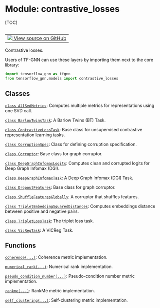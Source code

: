 <!-- lint-g3mark -->

# Module: contrastive_losses

[TOC]

<!-- Insert buttons and diff -->

<table class="tfo-notebook-buttons tfo-api nocontent" align="left">
<td>
  <a target="_blank" href="https://github.com/tensorflow/gnn/tree/master/tensorflow_gnn/models/contrastive_losses/__init__.py">
    <img src="https://www.tensorflow.org/images/GitHub-Mark-32px.png" />
    View source on GitHub
  </a>
</td>
</table>

Contrastive losses.

Users of TF-GNN can use these layers by importing them next to the core library:

``` python
import tensorflow_gnn as tfgnn
from tensorflow_gnn.models import contrastive_losses
```

## Classes

[`class AllSvdMetrics`](./contrastive_losses/AllSvdMetrics.md): Computes
multiple metrics for representations using one SVD call.

[`class BarlowTwinsTask`](./contrastive_losses/BarlowTwinsTask.md): A Barlow
Twins (BT) Task.

[`class ContrastiveLossTask`](./contrastive_losses/ContrastiveLossTask.md): Base
class for unsupervised contrastive representation learning tasks.

[`class CorruptionSpec`](./contrastive_losses/CorruptionSpec.md): Class for
defining corruption specification.

[`class Corruptor`](./contrastive_losses/Corruptor.md): Base class for graph
corruptor.

[`class
DeepGraphInfomaxLogits`](./contrastive_losses/DeepGraphInfomaxLogits.md):
Computes clean and corrupted logits for Deep Graph Infomax (DGI).

[`class DeepGraphInfomaxTask`](./contrastive_losses/DeepGraphInfomaxTask.md): A
Deep Graph Infomax (DGI) Task.

[`class DropoutFeatures`](./contrastive_losses/DropoutFeatures.md): Base class
for graph corruptor.

[`class
ShuffleFeaturesGlobally`](./contrastive_losses/ShuffleFeaturesGlobally.md): A
corruptor that shuffles features.

[`class
TripletEmbeddingSquaredDistances`](./contrastive_losses/TripletEmbeddingSquaredDistances.md):
Computes embeddings distance between positive and negative pairs.

[`class TripletLossTask`](./contrastive_losses/TripletLossTask.md): The triplet
loss task.

[`class VicRegTask`](./contrastive_losses/VicRegTask.md): A VICReg Task.

## Functions

[`coherence(...)`](./contrastive_losses/coherence.md): Coherence metric
implementation.

[`numerical_rank(...)`](./contrastive_losses/numerical_rank.md): Numerical rank
implementation.

[`pseudo_condition_number(...)`](./contrastive_losses/pseudo_condition_number.md):
Pseudo-condition number metric implementation.

[`rankme(...)`](./contrastive_losses/rankme.md): RankMe metric implementation.

[`self_clustering(...)`](./contrastive_losses/self_clustering.md):
Self-clustering metric implementation.
